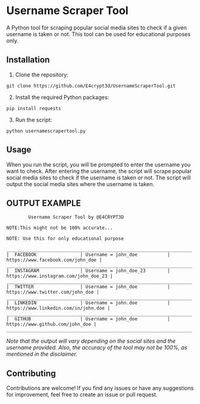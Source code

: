 # Username Scraper Tool
A Python tool for scraping popular social media sites to check if a given username is taken or not. This tool can be used for educational purposes only.

## Installation
1. Clone the repository:
```
git clone https://github.com/E4crypt3d/UsernameScraperTool.git
```
2. Install the required Python packages:
```
pip install requests
```
3. Run the script:
```
python usernamescrapertool.py
```

## Usage

When you run the script, you will be prompted to enter the username you want to check. After entering the username, the script will scrape popular social media sites to check if the username is taken or not. The script will output the social media sites where the username is taken.

## OUTPUT EXAMPLE
```
        Username Scraper Tool by @E4CRYPT3D

NOTE:This might not be 100% accurate...

NOTE: Use this for only educational purpose

____________________________________________________________________
|  FACEBOOK                | Username = john_doe           | https://www.facebook.com/john_doe |
____________________________________________________________________
|  INSTAGRAM               | Username = john_doe_23        | https://www.instagram.com/john_doe_23 |
____________________________________________________________________
|  TWITTER                 | Username = john_doe           | https://www.twitter.com/john_doe |
____________________________________________________________________
|  LINKEDIN                | Username = john.doe           | https://www.linkedin.com/in/john.doe |
____________________________________________________________________
|  GITHUB                  | Username = john_doe           | https://www.github.com/john_doe |
____________________________________________________________________
```
*Note that the output will vary depending on the social sites and the username provided. Also, the accuracy of the tool may not be 100%, as mentioned in the disclaimer.*

## Contributing
Contributions are welcome! If you find any issues or have any suggestions for improvement, feel free to create an issue or pull request.
